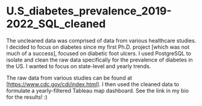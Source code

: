 # U.S_diabetes_prevalence_2019-2022_SQL_cleaned
The uncleaned data was comprised of data from  various healthcare studies. I decided to focus on diabetes since my first Ph.D. project [which was not much of a success], focused on diabetic foot ulcers. I used PostgreSQL to isolate and clean the raw data specifically for the prevalence of diabetes in the US. I wanted to focus on state-level and yearly trends. 


The raw data from various studies can be found at [https://www.cdc.gov/cdi/index.html]. I then used the cleaned data to formulate a yearly-filtered Tableau map dashboard. See the link in my bio for the results! :) 
